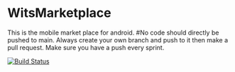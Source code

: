 # WitsMarketplace
This is the mobile market place for android.
#No code should directly be pushed to main.
Always create your own branch and push to it then make a pull request.
Make sure you have a push every sprint.


[![Build Status](https://app.travis-ci.com/Legend-45/WitsMarketplace.svg?token=sy4DCsDpg9SPziKCiXUj&branch=main)](https://app.travis-ci.com/Legend-45/WitsMarketplace)
